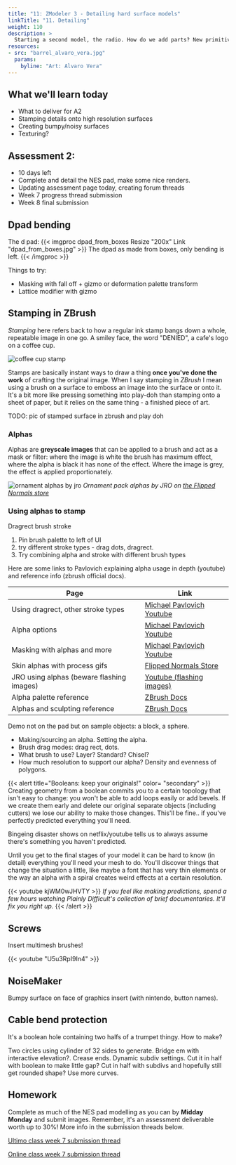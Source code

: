 ```yaml
---
title: "11: ZModeler 3 - Detailing hard surface models"
linkTitle: "11. Detailing"
weight: 110
description: >
  Starting a second model, the radio. How do we add parts? New primitives, import from Maya? 
resources:
- src: "barrel_alvaro_vera.jpg"
  params:
    byline: "Art: Alvaro Vera"
---
```


 ## What we'll learn today

* What to deliver for A2
* Stamping details onto high resolution surfaces
* Creating bumpy/noisy surfaces
* Texturing?

## Assessment 2:
* 10 days left
* Complete and detail the NES pad, make some nice renders.
* Updating assessment page today, creating forum threads
* Week 7 progress thread submission
* Week 8 final submission

## Dpad bending
The d pad:
{{< imgproc dpad_from_boxes Resize "200x" Link "dpad_from_boxes.jpg" >}}
The dpad as made from boxes, only bending is left.
{{< /imgproc >}}

Things to try:
* Masking with fall off + gizmo or deformation palette transform
* Lattice modifier with gizmo

## Stamping in ZBrush

*Stamping* here refers back to how a regular ink stamp bangs down a whole, repeatable image in one go. A smiley face, the word "DENIED", a cafe's logo on a coffee cup.

![coffee cup stamp](stamp_coffee.jpg)

Stamps are basically instant ways to draw a thing **once you've done the work** of crafting the original image. When I say stamping in *ZBrush* I mean using a brush on a surface to emboss an image into the surface or onto it. It's a bit more like pressing something into play-doh than stamping onto a sheet of paper, but it relies on the same thing - a finished piece of art.

TODO: pic of stamped surface in zbrush and play doh

### Alphas

Alphas are **greyscale images** that can be applied to a brush and act as a mask or filter: where the image is white the brush has maximum effect, where the alpha is black it has none of the effect. Where the image is grey, the effect is applied proportionately.

![ornament alphas by jro](alphas_jro_ornament.jpg)
*Ornament pack alphas by JRO on [the Flipped Normals store](https://flippednormals.com/downloads/ornament-alphas-vol-1/)*
### Using alphas to stamp

Dragrect brush stroke

1. Pin brush palette to left of UI 
2. try different stroke types - drag dots, dragrect.
3. Try combining alpha and stroke with different brush types 
  
Here are some links to Pavlovich explaining alpha usage in depth (youtube) and reference info (zbrush official docs).

Page      |       Link
----      | -----
Using dragrect, other stroke types | [Michael Pavlovich Youtube](https://www.youtube.com/watch?v=AdkZe1yKFTU&list=PLkzopwqcFevYP1Nm3wIKsyH-jQTkk8AhS&index=16)
Alpha options | [Michael Pavlovich Youtube](https://www.youtube.com/watch?v=vjDZ3-fjwt8&list=PLkzopwqcFevYP1Nm3wIKsyH-jQTkk8AhS&index=17)
Masking with alphas and more | [Michael Pavlovich Youtube](https://www.youtube.com/watch?v=8kWFv1cZlCE&list=PLkzopwqcFevYP1Nm3wIKsyH-jQTkk8AhS&index=20)
Skin alphas with process gifs | [Flipped Normals Store](https://www.zbrushguides.com/zbrush-skin-brushes-pack/)
JRO using alphas (beware flashing images) | [Youtube (flashing images)](https://www.youtube.com/watch?v=dNUHjB4YK5c)
Alpha palette reference | [ZBrush Docs](http://docs.pixologic.com/reference-guide/alpha/)
Alphas and sculpting reference | [ZBrush Docs](http://docs.pixologic.com/user-guide/3d-modeling/sculpting/sculpting-brushes/alphas/)

Demo not on the pad but on sample objects: a block, a sphere.
* Making/sourcing an alpha. Setting the alpha.
* Brush drag modes: drag rect, dots.
* What brush to use? Layer? Standard? Chisel?
* How much resolution to support our alpha? Density and evenness of polygons.

{{< alert title="Booleans: keep your originals!" color= "secondary" >}}
Creating geometry from a boolean commits you to a certain topology that isn't easy to change: you won't be able to add loops easily or add bevels. If we create them early and delete our original separate objects (including cutters) we lose our ability to make those changes. This'll be fine.. if you've perfectly predicted everything you'll need.

Bingeing disaster shows on netflix/youtube tells us to always assume there's something you haven't predicted. 

Until you get to the final stages of your model it can be hard to know (in detail) everything you'll need your mesh to do. You'll discover things that change the situation a little, like maybe a font that has very thin elements or the way an alpha with a spiral creates weird effects at a certain resolution.

{{< youtube kjWM0wJHVTY >}}
*If you feel like making predictions, spend a few hours watching Plainly Difficult's collection of brief documentaries. It'll fix you right up.*
{{< /alert >}}

## Screws
Insert multimesh brushes!

{{< youtube "U5u3RpI9In4" >}}

## NoiseMaker

Bumpy surface on face of graphics insert (with nintendo, button names).

## Cable bend protection

It's a boolean hole containing two halfs of a trumpet thingy. How to make?

Two circles using cylinder of 32 sides to generate. Bridge em with interactive elevation?. Crease ends. Dynamic subdiv settings. Cut it in half with boolean to make little gap? Cut in half with subdivs and hopefully still get rounded shape? Use more curves.

## Homework

Complete as much of the NES pad modelling as you can by **Midday Monday** and submit images. Remember, it's an assessment deliverable worth up to 30%! More info in the submission threads below.

[Ultimo class week 7 submission thread](https://laureate-au.blackboard.com/webapps/discussionboard/do/message?action=list_messages&course_id=_102604_1&nav=discussion_board_entry&conf_id=_201885_1&forum_id=_968747_1&message_id=_2597080_1) 

[Online class week 7 submission thread](https://laureate-au.blackboard.com/webapps/discussionboard/do/message?action=list_messages&course_id=_102086_1&nav=discussion_board_entry&conf_id=_201367_1&forum_id=_968732_1&message_id=_2597097_1)
